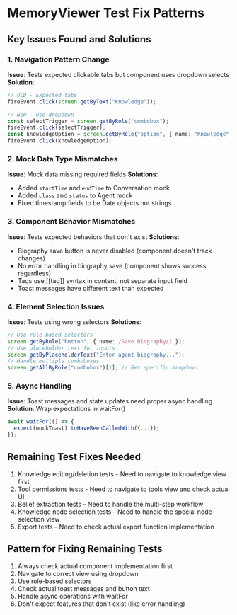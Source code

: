 # MemoryViewer Test Fix Patterns

## Key Issues Found and Solutions

### 1. Navigation Pattern Change

**Issue**: Tests expected clickable tabs but component uses dropdown selects
**Solution**:

```typescript
// OLD - Expected tabs
fireEvent.click(screen.getByText("Knowledge"));

// NEW - Use dropdown
const selectTrigger = screen.getByRole("combobox");
fireEvent.click(selectTrigger);
const knowledgeOption = screen.getByRole("option", { name: "Knowledge" });
fireEvent.click(knowledgeOption);
```

### 2. Mock Data Type Mismatches

**Issue**: Mock data missing required fields
**Solutions**:

- Added `startTime` and `endTime` to Conversation mock
- Added `class` and `status` to Agent mock
- Fixed timestamp fields to be Date objects not strings

### 3. Component Behavior Mismatches

**Issue**: Tests expected behaviors that don't exist
**Solutions**:

- Biography save button is never disabled (component doesn't track changes)
- No error handling in biography save (component shows success regardless)
- Tags use [[tag]] syntax in content, not separate input field
- Toast messages have different text than expected

### 4. Element Selection Issues

**Issue**: Tests using wrong selectors
**Solutions**:

```typescript
// Use role-based selectors
screen.getByRole("button", { name: /Save Biography/i });
// Use placeholder text for inputs
screen.getByPlaceholderText("Enter agent biography...");
// Handle multiple comboboxes
screen.getAllByRole("combobox")[1]; // Get specific dropdown
```

### 5. Async Handling

**Issue**: Toast messages and state updates need proper async handling
**Solution**: Wrap expectations in waitFor()

```typescript
await waitFor(() => {
  expect(mockToast).toHaveBeenCalledWith({...});
});
```

## Remaining Test Fixes Needed

1. Knowledge editing/deletion tests - Need to navigate to knowledge view first
2. Tool permissions tests - Need to navigate to tools view and check actual UI
3. Belief extraction tests - Need to handle the multi-step workflow
4. Knowledge node selection tests - Need to handle the special node-selection view
5. Export tests - Need to check actual export function implementation

## Pattern for Fixing Remaining Tests

1. Always check actual component implementation first
2. Navigate to correct view using dropdown
3. Use role-based selectors
4. Check actual toast messages and button text
5. Handle async operations with waitFor
6. Don't expect features that don't exist (like error handling)
